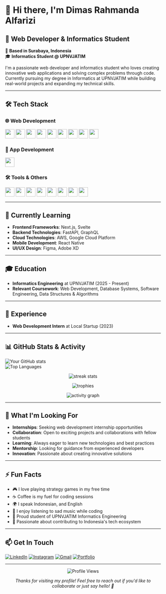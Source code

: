 # 👋 Hi there, I'm Dimas Rahmanda Alfarizi

## 🚀 Web Developer & Informatics Student  

📍 **Based in Surabaya, Indonesia**  
🎓 **Informatics Student @ UPNVJATIM**

I'm a passionate web developer and informatics student who loves creating innovative web applications and solving complex problems through code. Currently pursuing my degree in Informatics at UPNVJATIM while building real-world projects and expanding my technical skills.

---

## 🛠️ Tech Stack

### 🌐 Web Development
<p align="left"> 
<img src="https://img.shields.io/badge/Laravel-FF2D20?style=for-the-badge&logo=laravel&logoColor=white" height="30"/> 
<img src="https://img.shields.io/badge/PHP-777BB4?style=for-the-badge&logo=php&logoColor=white" height="30"/> 
<img src="https://img.shields.io/badge/HTML5-E34F26?style=for-the-badge&logo=html5&logoColor=white" height="30"/> 
<img src="https://img.shields.io/badge/CSS3-1572B6?style=for-the-badge&logo=css3&logoColor=white" height="30"/> 
<img src="https://img.shields.io/badge/JavaScript-F7DF1E?style=for-the-badge&logo=javascript&logoColor=black" height="30"/> 
<img src="https://img.shields.io/badge/Vue.js-4FC08D?style=for-the-badge&logo=vue.js&logoColor=white" height="30"/> 
<img src="https://img.shields.io/badge/TailwindCSS-38B2AC?style=for-the-badge&logo=tailwind-css&logoColor=white" height="30"/> 
<img src="https://img.shields.io/badge/Bootstrap-563D7C?style=for-the-badge&logo=bootstrap&logoColor=white" height="30"/> 
<img src="https://img.shields.io/badge/MySQL-4479A1?style=for-the-badge&logo=mysql&logoColor=white" height="30"/> 
</p>

### 📱 App Development
<p align="left">
  <img src="https://img.shields.io/badge/React%20Native-61DAFB?style=for-the-badge&logo=react&logoColor=black" height="30"/>
</p>

### 🛠️ Tools & Others  
<p align="left">
<img src="https://img.shields.io/badge/Git-F05032?style=for-the-badge&logo=git&logoColor=white" height="30"/> 
<img src="https://img.shields.io/badge/GitHub-181717?style=for-the-badge&logo=github&logoColor=white" height="30"/> 
<img src="https://img.shields.io/badge/XAMPP-FB7A24?style=for-the-badge&logo=xampp&logoColor=white" height="30"/> 
<img src="https://img.shields.io/badge/Figma-F24E1E?style=for-the-badge&logo=figma&logoColor=white" height="30"/>  
<img src="https://img.shields.io/badge/Canva-00C4CC?style=for-the-badge&logo=canva&logoColor=white" height="30"/> 
<img src="https://img.shields.io/badge/Discord-5865F2?style=for-the-badge&logo=discord&logoColor=white" height="30"/> 
<img src="https://img.shields.io/badge/Zoom-2D8CFF?style=for-the-badge&logo=zoom&logoColor=white" height="30"/> 
<img src="https://img.shields.io/badge/Notion-000000?style=for-the-badge&logo=notion&logoColor=white" height="30"/> 
</p>

---

## 🌱 Currently Learning
- **Frontend Frameworks**: Next.js, Svelte  
- **Backend Technologies**: FastAPI, GraphQL  
- **Cloud Technologies**: AWS, Google Cloud Platform  
- **Mobile Development**: React Native  
- **UI/UX Design**: Figma, Adobe XD  

---

## 🎓 Education
- **Informatics Engineering** at UPNVJATIM (2025 - Present)  
- **Relevant Coursework**: Web Development, Database Systems, Software Engineering, Data Structures & Algorithms  

---

## 💼 Experience
- **Web Development Intern** at Local Startup (2023)  

---

## 📊 GitHub Stats & Activity
![Your GitHub stats](https://github-readme-stats.vercel.app/api?username=dimasrahmandaalfarizi&show_icons=true&theme=radical)  
![Top Languages](https://github-readme-stats.vercel.app/api/top-langs/?username=dimasrahmandaalfarizi&layout=compact&theme=radical)

<p align="center">
  <img src="https://github-readme-streak-stats.herokuapp.com/?user=dimasrahmandaalfarizi&theme=radical&hide_border=true" alt="streak stats"/>
</p>

<p align="center">
  <img src="https://github-profile-trophy.vercel.app/?username=dimasrahmandaalfarizi&theme=radical&no-frame=true&row=1&column=6" alt="trophies"/>
</p>

<p align="center">
  <img src="https://github-readme-activity-graph.vercel.app/graph?username=dimasrahmandaalfarizi&theme=react-dark&hide_border=true" alt="activity graph"/>
</p>

---

## 🎯 What I'm Looking For
- **Internships**: Seeking web development internship opportunities  
- **Collaboration**: Open to exciting projects and collaborations with fellow students  
- **Learning**: Always eager to learn new technologies and best practices  
- **Mentorship**: Looking for guidance from experienced developers  
- **Innovation**: Passionate about creating innovative solutions  

---

## ⚡ Fun Facts
- 🎮 I love playing strategy games in my free time  
- ☕ Coffee is my fuel for coding sessions  
- 🌍 I speak Indonesian, and English  
- 🎵 I enjoy listening to sad music while coding  
- 🏫 Proud student of UPNVJATIM Informatics Engineering  
- 🌟 Passionate about contributing to Indonesia's tech ecosystem  

---

## 📫 Get In Touch
[![LinkedIn](https://img.shields.io/badge/LinkedIn-0077B5?style=for-the-badge&logo=linkedin&logoColor=white)](https://linkedin.com/in/dimasrahmandaalfarizi)
[![Instagram](https://img.shields.io/badge/Instagram-E4405F?style=for-the-badge&logo=instagram&logoColor=white)](https://www.instagram.com/dmsrah)
[![Gmail](https://img.shields.io/badge/Gmail-D14836?style=for-the-badge&logo=gmail&logoColor=white)](mailto:dimas.alfarizi@email.com)
[![Portfolio](https://img.shields.io/badge/Portfolio-000000?style=for-the-badge&logo=About.me&logoColor=white)](https://dimasrahmandaalfarizi.github.io/portofolio/)

---

<div align="center">
  <img src="https://komarev.com/ghpvc/?username=dimasrahmandaalfarizi&style=flat-square&color=blue" alt="Profile Views" />
  
  *Thanks for visiting my profile! Feel free to reach out if you'd like to collaborate or just say hello! 👋*
</div>
